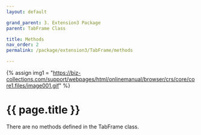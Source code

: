 ```yaml
---
layout: default

grand_parent: 3. Extension3 Package
parent: TabFrame Class

title: Methods
nav_order: 2
permalink: /package/extension3/TabFrame/methods

---
```

{% assign img1 = "https://biz-collections.com/support/webpages/html/onlinemanual/browser/crs/core/core1.files/image001.gif" %}


# {{ page.title }}

There are no methods defined in the TabFrame class.